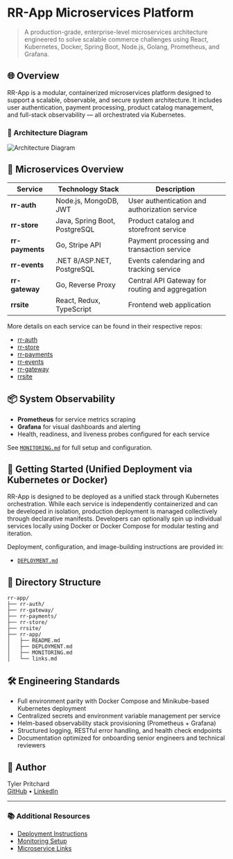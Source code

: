 # RR-App Microservices Platform

> A production-grade, enterprise-level microservices architecture engineered to solve scalable commerce challenges using React, Kubernetes, Docker, Spring Boot, Node.js, Golang, Prometheus, and Grafana.

## 🌐 Overview

RR-App is a modular, containerized microservices platform designed to support a scalable, observable, and secure system architecture. It includes user authentication, payment processing, product catalog management, and full-stack observability — all orchestrated via Kubernetes.

### 📐 Architecture Diagram
![Architecture Diagram](./architecture.png)

## 🧱 Microservices Overview

| Service        | Technology Stack              | Description                                      |
|----------------|-------------------------------|--------------------------------------------------|
| **rr-auth**    | Node.js, MongoDB, JWT         | User authentication and authorization service    |
| **rr-store**   | Java, Spring Boot, PostgreSQL | Product catalog and storefront service           |
| **rr-payments**| Go, Stripe API                | Payment processing and transaction service       |
| **rr-events**  | .NET 8/ASP.NET, PostgreSQL    | Events calendaring and tracking service          |
| **rr-gateway** | Go, Reverse Proxy             | Central API Gateway for routing and aggregation  |
| **rrsite**     | React, Redux, TypeScript      | Frontend web application                         |

More details on each service can be found in their respective repos:
- [rr-auth](https://www.github.com/tyler-pritchard/rr-auth)
- [rr-store](https://www.github.com/tyler-pritchard/rr-store)
- [rr-payments](https://www.github.com/tyler-pritchard/rr-payments)
- [rr-events](https://www.github.com/tyler-pritchard/rr-events)
- [rr-gateway](https://www.github.com/tyler-pritchard/rr-gateway)
- [rrsite](https://www.github.com/tyler-pritchard/rrsite)

## 📦 System Observability

- **Prometheus** for service metrics scraping
- **Grafana** for visual dashboards and alerting
- Health, readiness, and liveness probes configured for each service

See [`MONITORING.md`](./MONITORING.md) for full setup and configuration.

## 🚀 Getting Started (Unified Deployment via Kubernetes or Docker)

RR-App is designed to be deployed as a unified stack through Kubernetes orchestration. While each service is independently containerized and can be developed in isolation, production deployment is managed collectively through declarative manifests. Developers can optionally spin up individual services locally using Docker or Docker Compose for modular testing and iteration.

Deployment, configuration, and image-building instructions are provided in:
- [`DEPLOYMENT.md`](./DEPLOYMENT.md)

## 📂 Directory Structure

```
rr-app/
├── rr-auth/
├── rr-gateway/
├── rr-payments/
├── rr-store/
├── rrsite/
├── rr-app/
│   ├── README.md
│   ├── DEPLOYMENT.md
│   ├── MONITORING.md
│   └── links.md
```

## 🛠️ Engineering Standards

- Full environment parity with Docker Compose and Minikube-based Kubernetes deployment
- Centralized secrets and environment variable management per service
- Helm-based observability stack provisioning (Prometheus + Grafana)
- Structured logging, RESTful error handling, and health check endpoints
- Documentation optimized for onboarding senior engineers and technical reviewers

## 👤 Author

Tyler Pritchard  
[GitHub](https://github.com/tyler-pritchard) • [LinkedIn](https://linkedin.com/in/tyler-pritchard)

---

### 📚 Additional Resources

- [Deployment Instructions](./DEPLOYMENT.md)
- [Monitoring Setup](./MONITORING.md)
- [Microservice Links](./links.md)

